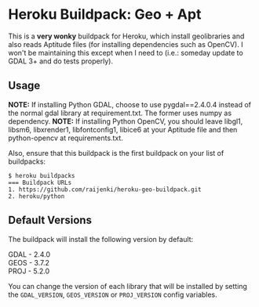 Heroku Buildpack: Geo + Apt
=====================

This is a **very wonky** buildpack for Heroku, which install geolibraries and also reads Aptitude files (for installing dependencies such as OpenCV).
I won't be maintaining this except when I need to (i.e.: someday update to GDAL 3+ and do tests properly).


Usage
-----

**NOTE:** If installing Python GDAL, choose to use pygdal==2.4.0.4 instead of the normal gdal library at requirement.txt. The former uses numpy as dependency.
**NOTE:** If installing Python OpenCV, you should leave libgl1, libsm6, libxrender1, libfontconfig1, libice6 at your Aptitude file and then python-opencv at requirements.txt.


Also, ensure that this buildpack is the first buildpack on your list of buildpacks:

```
$ heroku buildpacks
=== Buildpack URLs
1. https://github.com/raijenki/heroku-geo-buildpack.git
2. heroku/python
```

Default Versions
----------------

The buildpack will install the following version by default:

GDAL - 2.4.0</br>
GEOS - 3.7.2</br>
PROJ - 5.2.0</br>

You can change the version of each library that will be installed by setting the `GDAL_VERSION`, `GEOS_VERSION` or `PROJ_VERSION` config variables.
